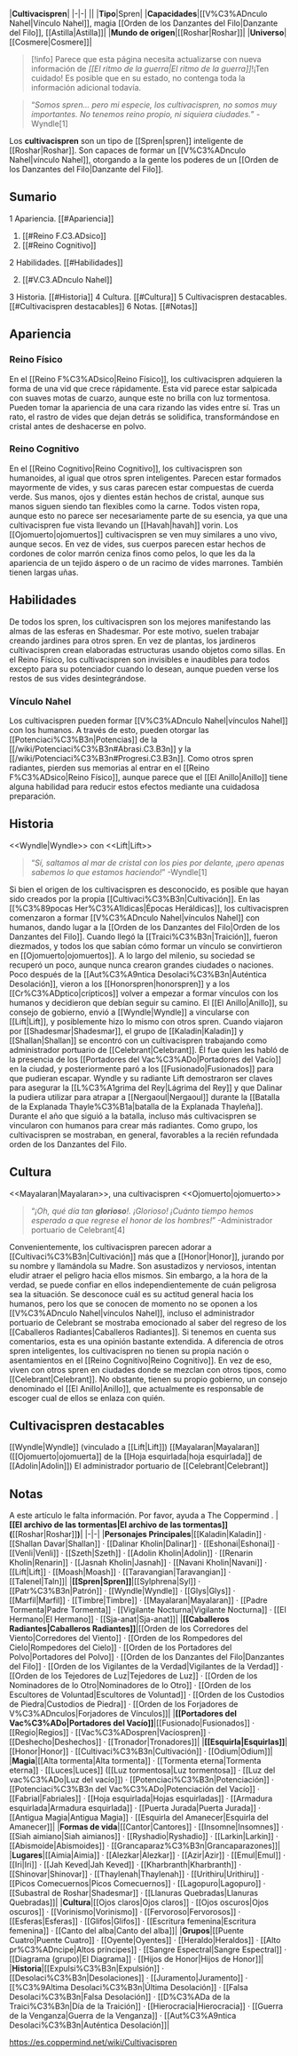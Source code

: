 

|**Cultivacispren**|
|-|-|
||
|**Tipo**|Spren|
|**Capacidades**|[[V%C3%ADnculo Nahel\|Vínculo Nahel]], magia [[Orden de los Danzantes del Filo\|Danzante del Filo]], [[Astilla\|Astilla]]|
|**Mundo de origen**|[[Roshar\|Roshar]]|
|**Universo**|[[Cosmere\|Cosmere]]|

> [!info] Parece que esta página necesita actualizarse con nueva información de *[[El ritmo de la guerra\|El ritmo de la guerra]]*!¡Ten cuidado! Es posible que en su estado, no contenga toda la información adicional todavía.

>“*Somos spren... pero mi especie, los cultivacispren, no somos muy importantes. No tenemos reino propio, ni siquiera ciudades.*”
\-Wyndle[1]


Los **cultivacispren** son un tipo de [[Spren\|spren]] inteligente de [[Roshar\|Roshar]]. Son capaces de formar un [[V%C3%ADnculo Nahel\|vínculo Nahel]], otorgando a la gente los poderes de un [[Orden de los Danzantes del Filo\|Danzante del Filo]].

## Sumario

1 Apariencia. [[#Apariencia]] 

1. [[#Reino F.C3.ADsico]] 
1. [[#Reino Cognitivo]] 


2 Habilidades. [[#Habilidades]] 

2. [[#V.C3.ADnculo Nahel]] 


3 Historia. [[#Historia]] 
4 Cultura. [[#Cultura]] 
5 Cultivacispren destacables. [[#Cultivacispren destacables]] 
6 Notas. [[#Notas]] 


## Apariencia
### Reino Físico
En el [[Reino F%C3%ADsico\|Reino Físico]], los cultivacispren adquieren la forma de una vid que crece rápidamente. Esta vid parece estar salpicada con suaves motas de cuarzo, aunque este no brilla con luz tormentosa. Pueden tomar la apariencia de una cara rizando las vides entre sí. Tras un rato, el rastro de vides que dejan detrás se solidifica, transformándose en cristal antes de deshacerse en polvo.

### Reino Cognitivo
En el [[Reino Cognitivo\|Reino Cognitivo]], los cultivacispren son humanoides, al igual que otros spren inteligentes. Parecen estar formados mayormente de vides, y sus caras parecen estar compuestas de cuerda verde. Sus manos, ojos y dientes están hechos de cristal, aunque sus manos siguen siendo tan flexibles como la carne.
Todos visten ropa, aunque esto no parece ser necesariamente parte de su esencia, ya que una cultivacispren fue vista llevando un [[Havah\|havah]] vorin.
Los [[Ojomuerto\|ojomuertos]] cultivacispren se ven muy similares a uno vivo, aunque secos. En vez de vides, sus cuerpos parecen estar hechos de cordones de color marrón ceniza finos como pelos, lo que les da la apariencia de un tejido áspero o de un racimo de vides marrones. También tienen largas uñas.

## Habilidades
De todos los spren, los cultivacispren son los mejores manifestando las almas de las esferas en Shadesmar. Por este motivo, suelen trabajar creando jardines para otros spren. En vez de plantas, los jardineros cultivacispren crean elaboradas estructuras usando objetos como sillas.
En el Reino Físico, los cultivacispren son invisibles e inaudibles para todos excepto para su potenciador cuando lo desean, aunque pueden verse los restos de sus vides desintegrándose.

### Vínculo Nahel
Los cultivacispren pueden formar [[V%C3%ADnculo Nahel\|vínculos Nahel]] con los humanos. A través de esto, pueden otorgar las [[Potenciaci%C3%B3n\|Potencias]] de la [[/wiki/Potenciaci%C3%B3n#Abrasi.C3.B3n]] y la [[/wiki/Potenciaci%C3%B3n#Progresi.C3.B3n]]. Como otros spren radiantes, pierden sus memorias al entrar en el [[Reino F%C3%ADsico\|Reino Físico]], aunque parece que el [[El Anillo\|Anillo]] tiene alguna habilidad para reducir estos efectos mediante una cuidadosa preparación.

## Historia
  <<Wyndle\|Wyndle>> con <<Lift\|Lift>>
>“*Sí, saltamos al mar de cristal con los pies por delante, ¡pero apenas sabemos lo que estamos haciendo!*”
\-Wyndle[1]


Si bien el origen de los cultivacispren es desconocido, es posible que hayan sido creados por la propia [[Cultivaci%C3%B3n\|Cultivación]]. En las [[%C3%89pocas Her%C3%A1ldicas\|Épocas Heráldicas]], los cultivacispren comenzaron a formar [[V%C3%ADnculo Nahel\|vínculos Nahel]] con humanos, dando lugar a la [[Orden de los Danzantes del Filo\|Orden de los Danzantes del Filo]]. Cuando llegó la [[Traici%C3%B3n\|Traición]], fueron diezmados, y todos los que sabían cómo formar un vínculo se convirtieron en [[Ojomuerto\|ojomuertos]]. A lo largo del milenio, su sociedad se recuperó un poco, aunque nunca crearon grandes ciudades o naciones.
Poco después de la [[Aut%C3%A9ntica Desolaci%C3%B3n\|Auténtica Desolación]], vieron a los [[Honorspren\|honorspren]] y a los [[Cr%C3%ADptico\|crípticos]] volver a empezar a formar vínculos con los humanos y decidieron que debían seguir su camino. El [[El Anillo\|Anillo]], su consejo de gobierno, envió a [[Wyndle\|Wyndle]] a vincularse con [[Lift\|Lift]], y posiblemente hizo lo mismo con otros spren.
Cuando viajaron por [[Shadesmar\|Shadesmar]], el grupo de [[Kaladin\|Kaladin]] y [[Shallan\|Shallan]] se encontró con un cultivacispren trabajando como administrador portuario de [[Celebrant\|Celebrant]]. Él fue quien les habló de la presencia de los [[Portadores del Vac%C3%ADo\|Portadores del Vacío]] en la ciudad, y posteriormente paró a los [[Fusionado\|Fusionados]] para que pudieran escapar. Wyndle y su radiante Lift demostraron ser claves para asegurar la [[L%C3%A1grima del Rey\|Lágrima del Rey]] y que Dalinar la pudiera utilizar para atrapar a [[Nergaoul\|Nergaoul]] durante la [[Batalla de la Explanada Thayle%C3%B1a\|batalla de la Explanada Thayleña]].
Durante el año que siguió a la batalla, incluso más cultivacispren se vincularon con humanos para crear más radiantes. Como grupo, los cultivacispren se mostraban, en general, favorables a la recién refundada orden de los Danzantes del Filo.

## Cultura
  <<Mayalaran\|Mayalaran>>, una cultivacispren <<Ojomuerto\|ojomuerto>>
>“*¡Oh, qué día tan **glorioso**!. ¡Glorioso! ¡Cuánto tiempo hemos esperado a que regrese el honor de los hombres!*”
\-Administrador portuario de Celebrant[4]


Convenientemente, los cultivacispren parecen adorar a [[Cultivaci%C3%B3n\|Cultivación]] más que a [[Honor\|Honor]], jurando por su nombre y llamándola su Madre. Son asustadizos y nerviosos, intentan eludir atraer el peligro hacia ellos mismos. Sin embargo, a la hora de la verdad, se puede confiar en ellos independientemente de cuán peligrosa sea la situación.
Se desconoce cuál es su actitud general hacia los humanos, pero los que se conocen de momento no se oponen a los [[V%C3%ADnculo Nahel\|vínculos Nahel]], incluso el administrador portuario de Celebrant se mostraba emocionado al saber del regreso de los [[Caballeros Radiantes\|Caballeros Radiantes]]. Si tenemos en cuenta sus comentarios, esta es una opinión bastante extendida.
A diferencia de otros spren inteligentes, los cultivacispren no tienen su propia nación o asentamientos en el [[Reino Cognitivo\|Reino Cognitivo]]. En vez de eso, viven con otros spren en ciudades donde se mezclan con otros tipos, como [[Celebrant\|Celebrant]]. No obstante, tienen su propio gobierno, un consejo denominado el [[El Anillo\|Anillo]], que actualmente es responsable de escoger cual de ellos se enlaza con quién.

## Cultivacispren destacables
[[Wyndle\|Wyndle]] (vinculado a [[Lift\|Lift]])
[[Mayalaran\|Mayalaran]] ([[Ojomuerto\|ojomuerta]] de la [[Hoja esquirlada\|hoja esquirlada]] de [[Adolin\|Adolin]])
El administrador portuario de [[Celebrant\|Celebrant]]
## Notas

A este artículo le falta información. Por favor, ayuda a The Coppermind .
|**[[El archivo de las tormentas\|El archivo de las tormentas]] (**[[Roshar\|Roshar]]**)**|
|-|-|
|**Personajes Principales**|[[Kaladin\|Kaladin]] · [[Shallan Davar\|Shallan]] · [[Dalinar Kholin\|Dalinar]] · [[Eshonai\|Eshonai]] · [[Venli\|Venli]] · [[Szeth\|Szeth]] · [[Adolin Kholin\|Adolin]] · [[Renarin Kholin\|Renarin]] · [[Jasnah Kholin\|Jasnah]] · [[Navani Kholin\|Navani]] · [[Lift\|Lift]] · [[Moash\|Moash]] · [[Taravangian\|Taravangian]] · [[Talenel\|Taln]]|
|**[[Spren\|Spren]]**|[[Sylphrena\|Syl]] · [[Patr%C3%B3n\|Patrón]] · [[Wyndle\|Wyndle]] · [[Glys\|Glys]] · [[Marfil\|Marfil]] · [[Timbre\|Timbre]] · [[Mayalaran\|Mayalaran]] · [[Padre Tormenta\|Padre Tormenta]] · [[Vigilante Nocturna\|Vigilante Nocturna]] · [[El Hermano\|El Hermano]] · [[Sja-anat\|Sja-anat]]|
|**[[Caballeros Radiantes\|Caballeros Radiantes]]**|[[Orden de los Corredores del Viento\|Corredores del Viento]] · [[Orden de los Rompedores del Cielo\|Rompedores del Cielo]] · [[Orden de los Portadores del Polvo\|Portadores del Polvo]] · [[Orden de los Danzantes del Filo\|Danzantes del Filo]] · [[Orden de los Vigilantes de la Verdad\|Vigilantes de la Verdad]] · [[Orden de los Tejedores de Luz\|Tejedores de Luz]] · [[Orden de los Nominadores de lo Otro\|Nominadores de lo Otro]] · [[Orden de los Escultores de Voluntad\|Escultores de Voluntad]] · [[Orden de los Custodios de Piedra\|Custodios de Piedra]] · [[Orden de los Forjadores de V%C3%ADnculos\|Forjadores de Vínculos]]|
|**[[Portadores del Vac%C3%ADo\|Portadores del Vacío]]**|[[Fusionado\|Fusionados]] · [[Regio\|Regios]] · [[Vac%C3%ADospren\|Vacíospren]] · [[Deshecho\|Deshechos]] · [[Tronador\|Tronadores]]|
|**[[Esquirla\|Esquirlas]]**|[[Honor\|Honor]] · [[Cultivaci%C3%B3n\|Cultivación]] · [[Odium\|Odium]]|
|**Magia**|[[Alta tormenta\|Alta tormenta]] · [[Tormenta eterna\|Tormenta eterna]] · [[Luces\|Luces]] ([[Luz tormentosa\|Luz tormentosa]] · [[Luz del vac%C3%ADo\|Luz del vacío]]) · [[Potenciaci%C3%B3n\|Potenciación]] · [[Potenciaci%C3%B3n del Vac%C3%ADo\|Potenciación del Vacío]] · [[Fabrial\|Fabriales]] · [[Hoja esquirlada\|Hojas esquirladas]] · [[Armadura esquirlada\|Armadura esquirlada]] · [[Puerta Jurada\|Puerta Jurada]] · [[Antigua Magia\|Antigua Magia]] · [[Esquirla del Amanecer\|Esquirla del Amanecer]]|
|**Formas de vida**|[[Cantor\|Cantores]] · [[Insomne\|Insomnes]] · [[Siah aimiano\|Siah aimianos]] · [[Ryshadio\|Ryshadio]] · [[Larkin\|Larkin]] · [[Abismoide\|Abismoides]] · [[Grancaparaz%C3%B3n\|Grancaparazones]]|
|**Lugares**|[[Aimia\|Aimia]] · [[Alezkar\|Alezkar]] · [[Azir\|Azir]] · [[Emul\|Emul]] · [[Iri\|Iri]] · [[Jah Keved\|Jah Keved]] · [[Kharbranth\|Kharbranth]] · [[Shinovar\|Shinovar]] · [[Thaylenah\|Thaylenah]] · [[Urithiru\|Urithiru]] · [[Picos Comecuernos\|Picos Comecuernos]] · [[Lagopuro\|Lagopuro]] · [[Subastral de Roshar\|Shadesmar]] · [[Llanuras Quebradas\|Llanuras Quebradas]]|
|**Cultura**|[[Ojos claros\|Ojos claros]] · [[Ojos oscuros\|Ojos oscuros]] · [[Vorinismo\|Vorinismo]] · [[Fervoroso\|Fervorosos]] · [[Esferas\|Esferas]] · [[Glifos\|Glifos]] · [[Escritura femenina\|Escritura femenina]] · [[Canto del alba\|Canto del alba]]|
|**Grupos**|[[Puente Cuatro\|Puente Cuatro]] · [[Oyente\|Oyentes]] · [[Heraldo\|Heraldos]] · [[Alto pr%C3%ADncipe\|Altos príncipes]] · [[Sangre Espectral\|Sangre Espectral]] · [[Diagrama (grupo)\|El Diagrama]] · [[Hijos de Honor\|Hijos de Honor]]|
|**Historia**|[[Expulsi%C3%B3n\|Expulsión]] · [[Desolaci%C3%B3n\|Desolaciones]] · [[Juramento\|Juramento]] · [[%C3%9Altima Desolaci%C3%B3n\|Última Desolación]] · [[Falsa Desolaci%C3%B3n\|Falsa Desolación]] · [[D%C3%ADa de la Traici%C3%B3n\|Día de la Traición]] · [[Hierocracia\|Hierocracia]] · [[Guerra de la Venganza\|Guerra de la Venganza]] · [[Aut%C3%A9ntica Desolaci%C3%B3n\|Auténtica Desolación]]|



https://es.coppermind.net/wiki/Cultivacispren